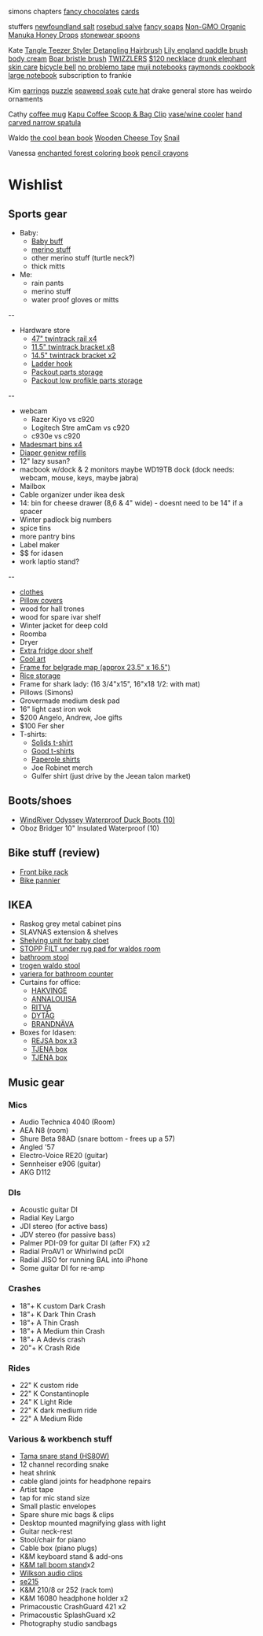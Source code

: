 
simons
chapters
[fancy chocolates](https://www.alicjaconfections.com/)
[cards](https://www.drakegeneralstore.ca/collections/holiday/products/drake-general-store-tis-the-season-box-cards-1)

stuffers
[newfoundland salt](https://newfoundlandsaltcompany.com/collections/shop/products/40g-glass-jar)
[rosebud salve](https://www.amazon.ca/Rosebud-RS-Salve-Tin-0-8-Ounce/dp/B009I4PRI4)
[fancy soaps](https://antoyukon.com/collections/shop)
[Non-GMO Organic Manuka Honey Drops](https://www.amazon.ca/Wedderspoon-Non-GMO-Organic-Manuka-Ginger/dp/B01CFFAD22)
[stonewear spoons](https://www.chicbasta.com/collections/cooking/products/small-spoon-in-black-stoneware)

Kate
[Tangle Teezer Styler Detangling Hairbrush](https://www.amazon.ca/Tangle-Teezer-Styler-Detangling-Hairbrush/dp/B07L65QZR8/130-0659091-5288720?psc=1)
[Lily england paddle brush](https://www.amazon.ca/Lily-England-Detangling-Straightening-Blowdrying/dp/B01NBVCLWM)
[body cream](https://thisiscela.com/products/creme-de-la-creme)
[Boar bristle brush](https://www.ulta.com/flat-mate-boar-bristle-brush?productId=pimprod2003296#locklink)
[TWIZZLERS](https://www.amazon.ca/TWIZZLERS-Licorice-Christmas-Strawberry-Twists/dp/B006T5W0XA)
[$120 necklace](https://oneofakind.balluun.com/en-us/product/a35c0eb794dbbf111e435b0a43d9da85/spacejam-wood-and-black-leather-necklace?source=search)
[drunk elephant skin care](https://www.drunkelephant.com/)
[bicycle bell](https://beepbells.com.au/collections/all-bells/products/fried-egg-bell)
[no problemo tape](https://www.ariesarise.com/collections/new-arrivals/products/aw20-tape-no-problemo-mint-white)
[muji notebooks](https://www.amazon.ca/MUJI-Blank-Notebook-Unruled-sheets/dp/B00JHG6LYM)
[raymonds cookbook](https://www.chapters.indigo.ca/en-ca/books/wildness-an-ode-to-newfoundland/9780714878232-item.html)
[large notebook](https://oneofakind.balluun.com/en-us/product/fee8b82dd7ef36bdcfb2a6d3fd7a2525/notebook-chevron-large?source=search)
subscription to frankie

Kim
[earrings](https://www.frug.ca/product-page/h-6)
[puzzle](https://happyvalleyshop.com/collections/new-created-desc/products/cavallini-co-vintage-puzzle-house-plants-1000-piece-jigsaw)
[seaweed soak](https://surfsoak.com/collections/frontpage/products/225-g-bottle-sea-salt-seaweed-eucalyptus)
[cute hat](https://oneofakind.balluun.com/en-us/product/58342932b6ba37013e2f647b9b48a024/hand-knit-hat-chocolate-clair-softie?source=search)
drake general store has weirdo ornaments

Cathy
[coffee mug](https://cafune.ca/products/fellow-carter-everywhere-mug-golden-hour)
[Kapu Coffee Scoop & Bag Clip](https://cafune.ca/collections/storage/products/hile-kapu)
[vase/wine cooler](https://www.chicbasta.com/collections/cooking/products/porcelain-vase-wine-cooler)
[hand carved narrow spatula](https://www.chicbasta.com/collections/cooking/products/hand-carved-basswood-straight-spatula)

Waldo
[the cool bean book](https://www.chapters.indigo.ca/en-ca/books/the-cool-bean/9780062954527-item.html)
[Wooden Cheese Toy](https://www.amazon.ca/LEADSTAR-Montessori-Activity-Threading-Educational/dp/B081JVD69N?ac_md=1-1-bW9udGVzc29yaSB0b3lz-ac_d_rm&psc=1)
[Snail](https://www.amazon.ca/Hape-Walk-Long-Toddler-Wooden/dp/B00DQRV990)

Vanessa
[enchanted forest coloring book](https://www.amazon.ca/Enchanted-Forest-Inky-Quest-Coloring/dp/1780674880)
[pencil crayons](https://www.amazon.ca/Studio-Colored-Pencil-Set-30/dp/1441314512)

# Wishlist

## Sports gear

- Baby:
  - [Baby buff](https://www.altitude-sports.com/products/buff-baby-buff-llll-30158)
  - [merino stuff](https://www.clement.ca/en/kids-clothing/collections/thermal-underwear.html)
  - other merino stuff (turtle neck?)
  - thick mitts
- Me:
  - rain pants
  - merino stuff
  - water proof gloves or mitts

--

- Hardware store
  - [47" twintrack rail x4](https://www.homedepot.ca/product/rubbermaid-47-5-inch-black-twin-track-upright/1000154058)
  - [11.5" twintrack bracket x8](https://www.homedepot.ca/product/rubbermaid-11-5-inch-black-twin-track-bracket/1000154045)
  - [14.5" twintrack bracket x2](https://www.homedepot.ca/product/rubbermaid-14-5-inch-black-twin-track-bracket/1000154048)
  - [Ladder hook](https://www.homedepot.ca/product/everbilt-50-lb-capacity-ladder-and-wheelbarrow-hook-in-black/1001093822)
  - [Packout parts storage](https://www.homedepot.ca/product/milwaukee-tool-packout-11-compartment-small-parts-organizer/1001109996)
  - [Packout low profikle parts storage](https://www.homedepot.ca/product/milwaukee-tool-packout-5-compartment-low-profile-compact-small-parts-organizer/1001242095)

--

- webcam
  - Razer Kiyo vs  c920
  - Logitech Stre amCam vs c920
  - c930e vs c920
- [Madesmart bins x4](https://www.amazon.ca/Madesmart-20602-Medium-Basket-Granite/dp/B008VVM468)
- [Diaper geniew refills](https://www.amazon.ca/Playtex-Diaper-Genie-System-Refills/dp/B07Q3B29YK)
- 12" lazy susan?
- macbook w/dock & 2 monitors maybe WD19TB dock (dock needs: webcam, mouse, keys, maybe jabra)
- Mailbox
- Cable organizer under ikea desk
- 14: bin for cheese drawer (8,6 & 4" wide) - doesnt need to be 14" if a spacer
- Winter padlock big numbers
- spice tins
- more pantry bins
- Label maker
- $$ for idasen
- work laptio stand?

--

- [clothes](https://golfwang.com/collections/new)
- [Pillow covers](https://deijistudios.com/collections/linen-duvet-sets)
- wood for hall trones
- wood for spare ivar shelf
- Winter jacket for deep cold
- Roomba
- Dryer
- [Extra fridge door shelf](https://www.reliableparts.ca/product/inv_15152029)
- [Cool art](https://www.concealed-art.com/nes-art)
- [Frame for belgrade map (approx 23.5" x 16.5")](https://www.arttoframe.com/23x15-Satin-White-Frame-picture-frame/FRBW26074?page_type=E)
- [Rice storage](https://www.amazon.ca/11236400-Grips-Piece-Canister-Scoops/dp/B07TCD74ST)
- Frame for shark lady: (16 3/4"x15", 16"x18 1/2: with mat)
- Pillows (Simons)
- Grovermade medium desk pad
- 16" light cast iron wok
- $200 Angelo, Andrew, Joe gifts
- $100 Fer sher
- T-shirts:
  - [Solids t-shirt](https://solids.bandcamp.com/merch)
  - [Good t-shirts](https://us.kowtowclothing.com/)
  - [Paperole shirts](https://www.paperole.com/)
  - Joe Robinet merch
  - Gulfer shirt (just drive by the Jeean talon market)

## Boots/shoes

- [WindRiver Odyssey Waterproof Duck Boots (10)](https://www.marks.com/en/windriver-mens-odyssey-waterproof-duck-boots-103219.html)
- Oboz Bridger 10" Insulated Waterproof (10)

## Bike stuff (review)

- [Front bike rack](https://www.primeauvelo.com/en/journey-dlx-lowrider-front-rack-22171-0011625.html)
- [Bike pannier](https://www.twowheelgear.com/collections/panniers/products/pannier-backpack-convertible-lite-and-plus?variant=31656254963772)

## IKEA

- Raskog grey metal cabinet pins
- SLAVNAS extension & shelves
- [Shelving unit for baby cloet](https://www.ikea.com/ca/en/p/bror-shelving-unit-black-s89276463/)
- [STOPP FILT under rug pad for waldos room](https://www.ikea.com/ca/en/p/stopp-filt-rug-underlay-with-anti-slip-90132261/)
- [bathroom stool](https://www.ikea.com/us/en/p/stackholmen-stool-outdoor-light-brown-stained-20411425/)
- [trogen waldo stool](https://www.ikea.com/us/en/p/trogen-childs-step-stool-yellow-80371520/)
- [variera for bathroom counter](https://www.ikea.com/ca/en/p/variera-box-with-handle-bamboo-70226053/)
- Curtains for office:
  - [HAKVINGE](https://www.ikea.com/ca/en/p/hakvinge-curtains-1-pair-dark-red-brown-leaf-patterned-50480653/)
  - [ANNALOUISA](https://www.ikea.com/ca/en/p/annalouisa-curtains-1-pair-beige-40452448/)
  - [RITVA](https://www.ikea.com/ca/en/p/ritva-curtains-with-tie-backs-1-pair-white-40111992/)
  - [DYTÅG](https://www.ikea.com/ca/en/p/dytag-curtains-1-pair-white-00466715/)
  - [BRANDNÄVA](https://www.ikea.com/ca/en/p/brandnaeva-curtains-1-pair-white-gray-30459596/)
- Boxes for Idasen:
  - [REJSA box x3](https://www.ikea.com/ca/en/p/rejsa-box-gray-green-metal-60457789/)
  - [TJENA box](https://www.ikea.com/ca/en/p/tjena-storage-box-with-lid-white-60395428/)
  - [TJENA box](https://www.ikea.com/ca/en/p/tjena-storage-box-with-lid-white-90374349/)

## Music gear

### Mics

- Audio Technica 4040 (Room)
- AEA N8 (room)
- Shure Beta 98AD (snare bottom - frees up a 57)
- Angled '57
- Electro-Voice RE20 (guitar)
- Sennheiser e906 (guitar)
- AKG D112

### DIs

- Acoustic guitar DI
- Radial Key Largo
- JDI stereo (for active bass)
- JDV stereo (for passive bass)
- Palmer PDI-09 for guitar DI (after FX) x2
- Radial ProAV1 or Whirlwind pcDI
- Radial JISO for running BAL into iPhone
- Some guitar DI for re-amp

### Crashes

- 18"+ K custom Dark Crash
- 18"+ K Dark Thin Crash
- 18"+ A Thin Crash
- 18"+ A Medium thin Crash
- 18"+ A Adevis crash
- 20"+ K Crash Ride

### Rides

- 22" K custom ride
- 22" K Constantinople
- 24" K Light Ride
- 22" K dark medium ride
- 22" A Medium Ride

### Various & workbench stuff

- [Tama snare stand (HS80W)](https://www.timpano-percussion.com/us/pied-de-caisse-claire-tama-roadpro-hs80w.html?id=43102689)
- 12 channel recording snake
- heat shrink
- cable gland joints for headphone repairs
- Artist tape
- tap for mic stand size
- Small plastic envelopes
- Spare shure mic bags & clips
- Desktop mounted magnifying glass with light
- Guitar neck-rest
- Stool/chair for piano
- Cable box (piano plugs)
- K&M keyboard stand & add-ons
- [K&M tall boom stand](http://www.economik.com/km/21021-black/)x2
- [Wilkson audio clips](https://www.soundonsound.com/reviews/wilkinson-audio-mic-clips)
- [se215](https://www.shure.com/en-US/products/earphones/se215)
- K&M 210/8 or 252 (rack tom)
- K&M 16080 headphone holder x2
- Primacoustic CrashGuard 421 x2
- Primacoustic SplashGuard x2
- Photography studio sandbags
